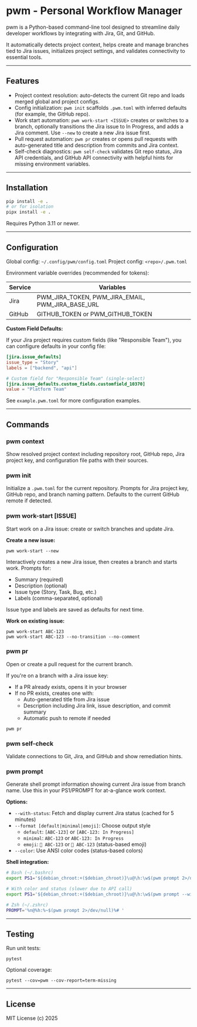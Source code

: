 
# pwm - Personal Workflow Manager

pwm is a Python-based command-line tool designed to streamline daily developer workflows by integrating with Jira, Git, and GitHub.

It automatically detects project context, helps create and manage branches tied to Jira issues, initializes project settings, and validates connectivity to essential tools.

----------------------------------------

## Features

- Project context resolution: auto-detects the current Git repo and loads merged global and project configs.
- Config initialization: `pwm init` scaffolds `.pwm.toml` with inferred defaults (for example, the GitHub repo).
- Work start automation: `pwm work-start <ISSUE>` creates or switches to a branch, optionally transitions the Jira issue to In Progress, and adds a Jira comment. Use `--new` to create a new Jira issue first.
- Pull request automation: `pwm pr` creates or opens pull requests with auto-generated title and description from commits and Jira context.
- Self-check diagnostics: `pwm self-check` validates Git repo status, Jira API credentials, and GitHub API connectivity with helpful hints for missing environment variables.

----------------------------------------

## Installation

```bash
pip install -e .
# or for isolation
pipx install -e .
```

Requires Python 3.11 or newer.

----------------------------------------

## Configuration

Global config: `~/.config/pwm/config.toml`
Project config: `<repo>/.pwm.toml`

Environment variable overrides (recommended for tokens):

| Service | Variables |
|----------|------------|
| Jira | PWM_JIRA_TOKEN, PWM_JIRA_EMAIL, PWM_JIRA_BASE_URL |
| GitHub | GITHUB_TOKEN or PWM_GITHUB_TOKEN |

**Custom Field Defaults:**

If your Jira project requires custom fields (like "Responsible Team"), you can configure defaults in your config file:

```toml
[jira.issue_defaults]
issue_type = "Story"
labels = ["backend", "api"]

# Custom field for "Responsible Team" (single-select)
[jira.issue_defaults.custom_fields.customfield_10370]
value = "Platform Team"
```

See `example.pwm.toml` for more configuration examples.

----------------------------------------

## Commands

### pwm context
Show resolved project context including repository root, GitHub repo, Jira project key, and configuration file paths with their sources.

### pwm init
Initialize a `.pwm.toml` for the current repository. Prompts for Jira project key, GitHub repo, and branch naming pattern. Defaults to the current GitHub remote if detected.

### pwm work-start [ISSUE]
Start work on a Jira issue: create or switch branches and update Jira.

**Create a new issue:**
```
pwm work-start --new
```
Interactively creates a new Jira issue, then creates a branch and starts work. Prompts for:
- Summary (required)
- Description (optional)
- Issue type (Story, Task, Bug, etc.)
- Labels (comma-separated, optional)

Issue type and labels are saved as defaults for next time.

**Work on existing issue:**
```
pwm work-start ABC-123
pwm work-start ABC-123 --no-transition --no-comment
```

### pwm pr
Open or create a pull request for the current branch.

If you're on a branch with a Jira issue key:
- If a PR already exists, opens it in your browser
- If no PR exists, creates one with:
  - Auto-generated title from Jira issue
  - Description including Jira link, issue description, and commit summary
  - Automatic push to remote if needed

```
pwm pr
```

### pwm self-check
Validate connections to Git, Jira, and GitHub and show remediation hints.

### pwm prompt
Generate shell prompt information showing current Jira issue from branch name. Use this in your PS1/PROMPT for at-a-glance work context.

**Options:**
- `--with-status`: Fetch and display current Jira status (cached for 5 minutes)
- `--format [default|minimal|emoji]`: Choose output style
  - `default`: `[ABC-123]` or `[ABC-123: In Progress]`
  - `minimal`: `ABC-123` or `ABC-123: In Progress`
  - `emoji`: `🔹 ABC-123` or `🎯 ABC-123` (status-based emoji)
- `--color`: Use ANSI color codes (status-based colors)

**Shell integration:**
```bash
# Bash (~/.bashrc)
export PS1='${debian_chroot:+($debian_chroot)}\u@\h:\w$(pwm prompt 2>/dev/null)\$ '

# With color and status (slower due to API call)
export PS1='${debian_chroot:+($debian_chroot)}\u@\h:\w$(pwm prompt --with-status --color 2>/dev/null)\$ '

# Zsh (~/.zshrc)
PROMPT='%n@%h:%~$(pwm prompt 2>/dev/null)%# '
```

----------------------------------------

## Testing

Run unit tests:
```
pytest
```

Optional coverage:
```
pytest --cov=pwm --cov-report=term-missing
```

----------------------------------------

## License

MIT License (c) 2025
